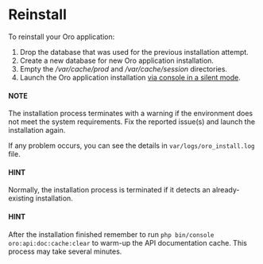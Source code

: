 <a id="index-0"></a>

<a id="reinstall-application"></a>

# Reinstall

To reinstall your Oro application:

1. Drop the database that was used for the previous installation attempt.
2. Create a new database for new Oro application installation.
3. Empty the  *<installation directory>/var/cache/prod* and  *<installation directory>/var/cache/session* directories.
4. Launch the Oro application installation [via console in a silent mode](dev-environment/silent-install.md#silent-installation).

#### NOTE
The installation process terminates with a warning if the environment does not meet the system requirements. Fix the reported issue(s) and launch the installation again.

If any problem occurs, you can see the details in `var/logs/oro_install.log` file.

#### HINT
Normally, the installation process is terminated if it detects an already-existing installation.

#### HINT
After the installation finished remember to run `php bin/console oro:api:doc:cache:clear` to warm-up the API documentation cache. This process may take several minutes.
